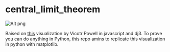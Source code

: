 central_limit_theorem
=====================

![Alt png](C:\Users\Andrew\Documents\centrallimvic.png)

Baised on [this](http://blog.vctr.me/posts/central-limit-theorem.html) visualization by  Vicotr Powell in javascript and dj3. To prove you can do anything in Python, this repo amins to replicate this visualization in python with matplotlib.

